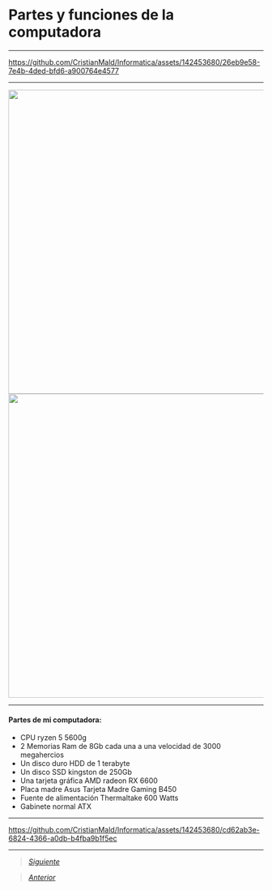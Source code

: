 # Partes y funciones de la computadora

----

https://github.com/CristianMald/Informatica/assets/142453680/26eb9e58-7e4b-4ded-bfd6-a900764e4577

----

<img src="Imagenes/6(1).jpg" height="600">
<img src="Imagenes/7(1).jpg" height="600">

----

#### Partes de mi computadora:

+ CPU ryzen 5 5600g
+ 2 Memorias Ram de 8Gb cada una a una velocidad de 3000 megahercios
+ Un disco duro HDD de 1 terabyte
+ Un disco SSD kingston de 250Gb
+ Una tarjeta gráfica AMD radeon RX 6600 
+ Placa madre Asus Tarjeta Madre Gaming B450
+ Fuente de alimentación Thermaltake 600 Watts
+ Gabinete normal ATX

----

https://github.com/CristianMald/Informatica/assets/142453680/cd62ab3e-6824-4366-a0db-b4fba9b1f5ec

----

> [*Siguiente*](Practica4.md)

> [*Anterior*](Practica2.md)
